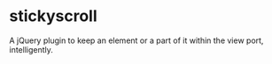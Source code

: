 stickyscroll
============

A jQuery plugin to keep an element or a part of it within the view port, intelligently.
